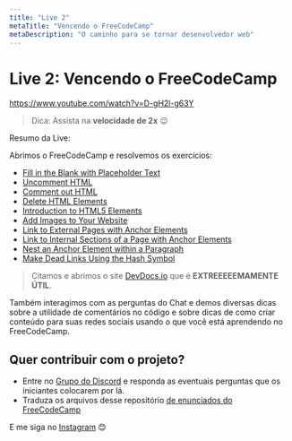 ```yaml
---
title: "Live 2"
metaTitle: "Vencendo o FreeCodeCamp"
metaDescription: "O caminho para se tornar desenvolvedor web"
---
```


# Live 2: Vencendo o FreeCodeCamp

https://www.youtube.com/watch?v=D-gH2l-g63Y

> Dica: Assista na **velocidade de 2x** 😉

Resumo da Live:

Abrimos o FreeCodeCamp e resolvemos os exercícios: 

-   [Fill in the Blank with Placeholder Text](https://www.freecodecamp.org/learn/responsive-web-design/basic-html-and-html5/fill-in-the-blank-with-placeholder-text)
-   [Uncomment HTML](https://www.freecodecamp.org/learn/responsive-web-design/basic-html-and-html5/uncomment-html)
-   [Comment out HTML](https://www.freecodecamp.org/learn/responsive-web-design/basic-html-and-html5/comment-out-html)
-   [Delete HTML Elements](https://www.freecodecamp.org/learn/responsive-web-design/basic-html-and-html5/delete-html-elements)
-   [Introduction to HTML5 Elements](https://www.freecodecamp.org/learn/responsive-web-design/basic-html-and-html5/introduction-to-html5-elements)
-   [Add Images to Your Website](https://www.freecodecamp.org/learn/responsive-web-design/basic-html-and-html5/add-images-to-your-website)
-   [Link to External Pages with Anchor Elements](https://www.freecodecamp.org/learn/responsive-web-design/basic-html-and-html5/link-to-external-pages-with-anchor-elements)
-   [Link to Internal Sections of a Page with Anchor Elements](https://www.freecodecamp.org/learn/responsive-web-design/basic-html-and-html5/link-to-internal-sections-of-a-page-with-anchor-elements)
-   [Nest an Anchor Element within a Paragraph](https://www.freecodecamp.org/learn/responsive-web-design/basic-html-and-html5/nest-an-anchor-element-within-a-paragraph)
-   [Make Dead Links Using the Hash Symbol](https://www.freecodecamp.org/learn/responsive-web-design/basic-html-and-html5/make-dead-links-using-the-hash-symbol)

> Citamos e abrimos o site [DevDocs.io](https://devdocs.io/) que é **EXTREEEEEMAMENTE ÚTIL**.

Também interagimos com as perguntas do Chat e demos diversas dicas sobre a utilidade de comentários no código e sobre dicas de como criar conteúdo para suas redes sociais usando o que você está aprendendo no FreeCodeCamp.

## Quer contribuir com o projeto?

- Entre no [Grupo do Discord](https://bit.ly/discord-reativa) e responda as eventuais perguntas que os iniciantes colocarem por lá.
- Traduza os arquivos desse repositório [de enunciados do FreeCodeCamp](https://github.com/reativa/traducao-freecodecamp)

E me siga no [Instagram](http://bit.ly/reativa-insta) 😊
